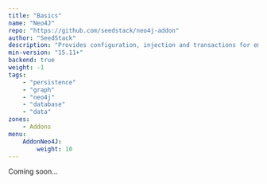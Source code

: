 ```yaml
---
title: "Basics"
name: "Neo4J"
repo: "https://github.com/seedstack/neo4j-addon"
author: "SeedStack"
description: "Provides configuration, injection and transactions for embedded Neo4J databases."
min-version: "15.11+"
backend: true
weight: -1
tags:
    - "persistence"
    - "graph"
    - "neo4j"
    - "database"
    - "data"
zones:
    - Addons
menu:
    AddonNeo4J:
        weight: 10
---
```


Coming soon...